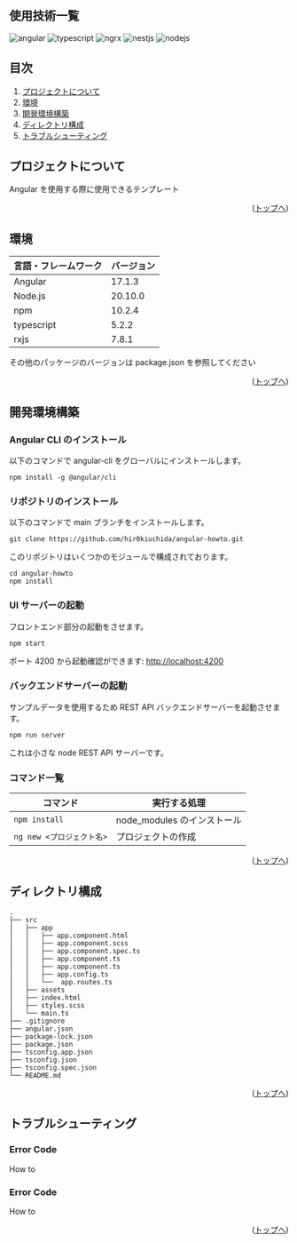 <div id="top"></div>

## 使用技術一覧

<p style="display: inline">
  <img alt="angular" src="https://img.shields.io/badge/Angular-f5084c?logo=angular&logoColor=fff&style=flat">
  <img alt="typescript" src="https://img.shields.io/badge/TypeScript-3178C6?logo=typescript&logoColor=fff&style=flat">
  <img alt="ngrx" src="https://img.shields.io/badge/NgRx-BA2BD2?logo=ngrx&logoColor=fff&style=flat">
  <img alt="nestjs" src="https://img.shields.io/badge/NestJS-E0234E?logo=nestjs&logoColor=fff&style=flat">
  <img alt="nodejs" src="https://img.shields.io/badge/Node.js-393?logo=nodedotjs&logoColor=fff&style=flat">
</p>

## 目次

1. [プロジェクトについて](#プロジェクトについて)
1. [環境](#環境)
1. [開発環境構築](#開発環境構築)
1. [ディレクトリ構成](#ディレクトリ構成)
1. [トラブルシューティング](#トラブルシューティング)

## プロジェクトについて

Angular を使用する際に使用できるテンプレート

<p align="right">(<a href="#top">トップへ</a>)</p>

## 環境

| 言語・フレームワーク | バージョン |
| -------------------- | ---------- |
| Angular              | 17.1.3     |
| Node.js              | 20.10.0    |
| npm                  | 10.2.4     |
| typescript           | 5.2.2      |
| rxjs                 | 7.8.1      |

その他のパッケージのバージョンは package.json を参照してください

<p align="right">(<a href="#top">トップへ</a>)</p>

## 開発環境構築

### Angular CLI のインストール

以下のコマンドで angular-cli をグローバルにインストールします。

    npm install -g @angular/cli

### リポジトリのインストール

以下のコマンドで main ブランチをインストールします。

    git clone https://github.com/hir0kiuchida/angular-howto.git

このリポジトリはいくつかのモジュールで構成されております。

    cd angular-howto
    npm install

### UI サーバーの起動

フロントエンド部分の起動をさせます。

    npm start

ポート 4200 から起動確認ができます: [http://localhost:4200](http://localhost:4200)

### バックエンドサーバーの起動

サンプルデータを使用するため REST API バックエンドサーバーを起動させます。

    npm run server

これは小さな node REST API サーバーです。

### コマンド一覧

| コマンド                  | 実行する処理                |
| ------------------------- | --------------------------- |
| `npm install`             | node_modules のインストール |
| `ng new <プロジェクト名>` | プロジェクトの作成          |

<p align="right">(<a href="#top">トップへ</a>)</p>

## ディレクトリ構成

```
.
├── src
│   ├── app
│   │   ├── app.component.html
│   │   ├── app.component.scss
│   │   ├── app.component.spec.ts
│   │   ├── app.component.ts
│   │   ├── app.component.ts
│   │   ├── app.config.ts
│   │   └──  app.routes.ts
│   ├── assets
│   ├── index.html
│   ├── styles.scss
│   └── main.ts
├── .gitignore
├── angular.json
├── package-lock.json
├── package.json
├── tsconfig.app.json
├── tsconfig.json
├── tsconfig.spec.json
└── README.md
```

<p align="right">(<a href="#top">トップへ</a>)</p>

## トラブルシューティング

### Error Code

How to

### Error Code

How to

<p align="right">(<a href="#top">トップへ</a>)</p>
